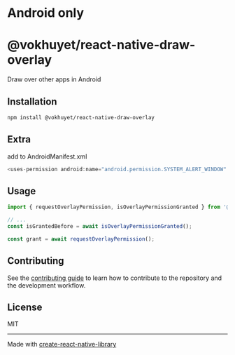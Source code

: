 
# Android only

# @vokhuyet/react-native-draw-overlay

Draw over other apps in Android

## Installation

```sh
npm install @vokhuyet/react-native-draw-overlay
```

## Extra

add to AndroidManifest.xml

```javascript
<uses-permission android:name="android.permission.SYSTEM_ALERT_WINDOW" /> 
```

## Usage

```js
import { requestOverlayPermission, isOverlayPermissionGranted } from '@vokhuyet/react-native-draw-overlay';

// ...
const isGrantedBefore = await isOverlayPermissionGranted();

const grant = await requestOverlayPermission();
```

## Contributing

See the [contributing guide](CONTRIBUTING.md) to learn how to contribute to the repository and the development workflow.

## License

MIT

---

Made with [create-react-native-library](https://github.com/callstack/react-native-builder-bob)
